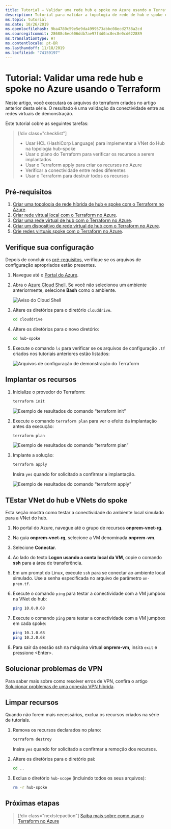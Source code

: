 ```yaml
---
title: Tutorial – Validar uma rede hub e spoke no Azure usando o Terraform
description: Tutorial para validar a topologia de rede de hub e spoke com todas as redes virtuais conectadas umas às outras.
ms.topic: tutorial
ms.date: 10/26/2019
ms.openlocfilehash: 9ba4780c59e5e9da4999573abbc08ecd2738a2cd
ms.sourcegitcommit: 28688c6ec606ddb7ae97f4d0ac0ec8e0cd622889
ms.translationtype: HT
ms.contentlocale: pt-BR
ms.lasthandoff: 11/18/2019
ms.locfileid: "74159197"
---
```

# <a name="tutorial-validate-a-hub-and-spoke-network-in-azure-using-terraform"></a>Tutorial: Validar uma rede hub e spoke no Azure usando o Terraform

Neste artigo, você executará os arquivos do terraform criados no artigo anterior desta série. O resultado é uma validação da conectividade entre as redes virtuais de demonstração.

Este tutorial cobre as seguintes tarefas:

> [!div class="checklist"]
> * Usar HCL (HashiCorp Language) para implementar a VNet do Hub na topologia hub-spoke
> * Usar o plano do Terraform para verificar os recursos a serem implantados
> * Usar o Terraform apply para criar os recursos no Azure
> * Verificar a conectividade entre redes diferentes
> * Usar o Terraform para destruir todos os recursos

## <a name="prerequisites"></a>Pré-requisitos

1. [Criar uma topologia de rede híbrida de hub e spoke com o Terraform no Azure](./terraform-hub-spoke-introduction.md).
1. [Criar rede virtual local com o Terraform no Azure](./terraform-hub-spoke-on-prem.md).
1. [Criar uma rede virtual de hub com o Terraform no Azure](./terraform-hub-spoke-hub-network.md).
1. [Criar um dispositivo de rede virtual de hub com o Terraform no Azure](./terraform-hub-spoke-hub-nva.md).
1. [Crie redes virtuais spoke com o Terraform no Azure](./terraform-hub-spoke-spoke-network.md).

## <a name="verify-your-configuration"></a>Verifique sua configuração

Depois de concluir os [pré-requisitos](#prerequisites), verifique se os arquivos de configuração apropriados estão presentes.

1. Navegue até o [Portal do Azure](https://portal.azure.com).

1. Abra o [Azure Cloud Shell](/azure/cloud-shell/overview). Se você não selecionou um ambiente anteriormente, selecione **Bash** como o ambiente.

    ![Aviso do Cloud Shell](./media/terraform-common/azure-portal-cloud-shell-button-min.png)

1. Altere os diretórios para o diretório `clouddrive`.

    ```bash
    cd clouddrive
    ```

1. Altere os diretórios para o novo diretório:

    ```bash
    cd hub-spoke
    ```

1. Execute o comando `ls` para verificar se os arquivos de configuração `.tf` criados nos tutoriais anteriores estão listados:

    ![Arquivos de configuração de demonstração do Terraform](./media/terraform-hub-and-spoke-tutorial-series/hub-spoke-config-files.png)

## <a name="deploy-the-resources"></a>Implantar os recursos

1. Inicialize o provedor do Terraform:
    
    ```bash
    terraform init
    ```
    
    ![Exemplo de resultados do comando “terraform init”](./media/terraform-hub-and-spoke-tutorial-series/hub-spoke-terraform-init.png)
    
1. Execute o comando `terraform plan` para ver o efeito da implantação antes da execução:

    ```bash
    terraform plan
    ```
    
    ![Exemplo de resultados do comando “terraform plan”](./media/terraform-hub-and-spoke-tutorial-series/hub-spoke-terraform-plan.png)

1. Implante a solução:

    ```bash
    terraform apply
    ```
    
    Insira `yes` quando for solicitado a confirmar a implantação.

    ![Exemplo de resultados do comando “terraform apply”](./media/terraform-hub-and-spoke-tutorial-series/hub-spoke-terraform-apply.png)
    
## <a name="test-the-hub-vnet-and-spoke-vnets"></a>TEstar VNet do hub e VNets do spoke

Esta seção mostra como testar a conectividade do ambiente local simulado para a VNet do hub.

1. No portal do Azure, navegue até o grupo de recursos **onprem-vnet-rg**.

1. Na guia **onprem-vnet-rg**, selecione a VM denominada **onprem-vm**.

1. Selecione **Conectar**.

1. Ao lado do texto **Logon usando a conta local da VM**, copie o comando **ssh** para a área de transferência.

1. Em um prompt do Linux, execute `ssh` para se conectar ao ambiente local simulado. Use a senha especificada no arquivo de parâmetro `on-prem.tf`.

1. Execute o comando `ping` para testar a conectividade com a VM jumpbox na VNet do hub:

   ```bash
   ping 10.0.0.68
   ```

1. Execute o comando `ping` para testar a conectividade com a VM jumpbox em cada spoke:

   ```bash
   ping 10.1.0.68
   ping 10.2.0.68
   ```

1. Para sair da sessão ssh na máquina virtual **onprem-vm**, insira `exit` e pressione &lt;Enter>.

## <a name="troubleshoot-vpn-issues"></a>Solucionar problemas de VPN

Para saber mais sobre como resolver erros de VPN, confira o artigo [Solucionar problemas de uma conexão VPN híbrida](/azure/architecture/reference-architectures/hybrid-networking/troubleshoot-vpn).

## <a name="clean-up-resources"></a>Limpar recursos

Quando não forem mais necessários, exclua os recursos criados na série de tutoriais.

1. Remova os recursos declarados no plano:

    ```bash
    terraform destroy
    ```

    Insira `yes` quando for solicitado a confirmar a remoção dos recursos.

1. Altere os diretórios para o diretório pai:

    ```bash
    cd ..
    ```

1. Exclua o diretório `hub-scope` (incluindo todos os seus arquivos):

    ```bash
    rm -r hub-spoke
    ```

## <a name="next-steps"></a>Próximas etapas

> [!div class="nextstepaction"] 
> [Saiba mais sobre como usar o Terraform no Azure](/azure/terraform)